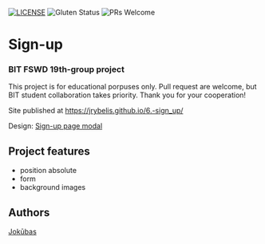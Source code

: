 [![LICENSE](https://img.shields.io/badge/license-MIT-blue.svg?style=flat-square)](https://github.com/belauzas/HTML5-website-template/blob/master/LICENSE.md)
![Gluten Status](https://img.shields.io/badge/Gluten-Free-green.svg)
![PRs Welcome](https://img.shields.io/badge/PRs-welcome-brightgreen.svg)

# Sign-up
### BIT FSWD 19th-group project

This project is for educational porpuses only. Pull request are welcome, but BIT student collaboration takes priority. Thank you for your cooperation!

Site published at https://jrybelis.github.io/6.-sign_up/

Design: [Sign-up page modal](https://cdn.discordapp.com/attachments/648536139677958156/648860801997996052/day1dr.png)


## Project features
- position absolute
- form
- background images

## Authors
[Jokūbas](https://github.com/JRybelis)
